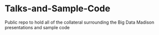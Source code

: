 Talks-and-Sample-Code
=====================

Public repo to hold all of the collateral surrounding the Big Data Madison presentations and sample code
